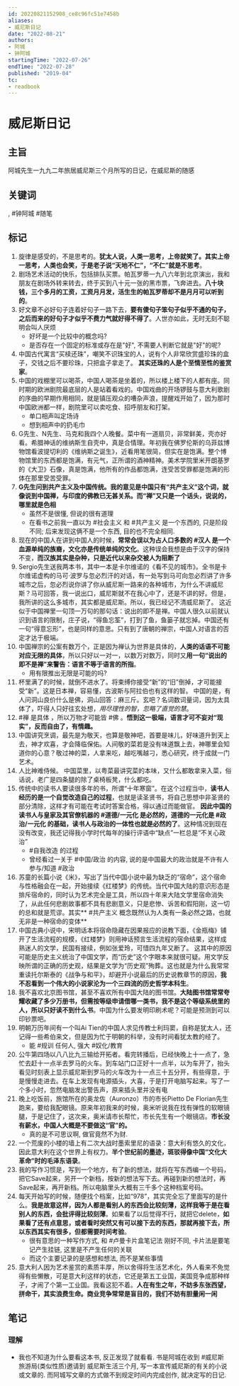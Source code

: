 ```yaml
---
id: 20220821152908_ce8c96fc51e7458b
aliases:
- 威尼斯日记
date: "2022-08-21"
authors:
- 阿城
- 钟阿城
startingTime: "2022-07-26"
endTime: "2022-07-28"
published: "2019-04"
tc:
- readbook
---
```


# 威尼斯日记

## 主旨
阿城先生一九九二年旅居威尼斯三个月所写的日记，在威尼斯的随感

## 关键词
, #钟阿城 #随笔

## 标记
1. 旋律是感受的，不是思考的。**犹太人说，人类一思考，上帝就笑了。其实上帝一思考，人类也会笑，于是老子说“天地不仁”，“不仁”就是不思考**。
2. 剧场艺术活动的快乐，包括排队买票。帕瓦罗蒂一九八六年到北京演出，我和朋友在剧场外转来转去，终于买到八十元一张的黑市票，飞奔进去。**八十块钱，三个多月的工资，工资月月发，活生生的帕瓦罗蒂却不是月月可以听到的**。
3. 好文章不必好句子连着好句子一路下去，**要有傻句子笨句子似乎不通的句子，之后而来的好句子才似乎不费力气就好得不得了**。人世亦如此，无时无刻不聪明会叫人厌烦
    * 好坏是一个比较中的概念吗?
    * 是否存在一个固定的标准或存在是"好", 不需要人判断它就是"好"的呢?
4. 中国古代寓言“买椟还珠”，嘲笑不识珠宝的人，说有个人非常欣赏盛珍珠的盒子，交钱之后不要珍珠，只把盒子拿走了。 **其实还珠的人是个至情至性的鉴赏家**。
5. 中国的戏棚里可以喝茶，中国人喝茶是坐着的，所以楼上楼下的人都有座。同时期的欧洲剧院最底层的人是站着看戏的。中国戏曲的开场锣鼓与意大利歌剧的序曲的早期作用相同，就是镇压观众的嘈杂声浪，提醒戏开始了，因为那时中国欧洲都一样，剧院里可以卖吃食、招呼朋友和打架。
    * 单口相声叫定场诗
    * 想到相声中的扔毛巾
6. G先生、N先生、马克和我四个人晚餐。菜中有一道扇贝，非常鲜美，壳亦好看。希腊神话的维纳斯生自壳中，真是合情理。年初我在佛罗伦斯的乌菲兹博物馆看波提切利的《维纳斯之诞生》，近看用笔很简，但实在是饱满。整个博物馆里的东西都是饱满，有元气，正所谓的酒神精神。美术学院里米开朗基罗的《大卫》石像，真是饱满，他所有的作品都饱满，连受苦受罪都是饱满的形体在那里受苦受罪。
7. **G先生问到共产主义及中国传统。我的意见是中国只有“共产主义”这个词，就像说到中国禅，与印度的佛教已无甚关系。而“禅”又只是一个话头，说说的，哪里就是色相**
    * 虽然不是很懂, 但说的很有道理
    * 在看书之前我一直以为 #社会主义 和 #共产主义 是一个东西的, 只是阶段不同; 后来发现这俩不是一个东西, 目的也不完全相同.
8. 现在的中国人在讲到中国人的时候，**常常会误以为占人口多数的 #汉人 是一个血源单纯的族裔，文化亦是传统单纯的文化**。这种误会我想是由于汉字的保持不变，**而汉族其实是杂种，只是近代以来杂交被人为阻断了**
9. Sergio先生送我两本书，其中一本是卡尔维诺的《看不见的城市》。全书是卡尔维诺虚构的马可·波罗与忽必烈汗的对话，有一处写到马可向忽必烈讲了许多城市之后，忽必烈说你讲了你从威尼斯一路来的各种城市，为什么不讲威尼斯？马可回答，我一说出口，威尼斯就不在我心中了，还是不讲的好。但是，我所讲的这么多城市，其实都是威尼斯。所以，我已经记不清威尼斯了。 这近似于中国禅里一句顶一万句的那句话：说出的即不是禅。中国人很久以前就认识到语言的限制，庄子说，“得鱼忘筌”，打到了鱼，鱼篓子就忘掉。中国还有一句“得意忘形”，也是同样的意思。只有到了唐朝的禅宗，中国人对语言的否定才达于极端。
10. 中国禅宗的公案有数万个，正是因为禅认为世界是具体的，**人类的话语不可能对应无限的具体**，所以只好以一对一，以数万对数万，同时又**用一句“说出的即不是禅”来警告：语言不等于语言的所指**。
    * 用有限推出无限是可能的吗?
11. 杯里满了的时候，就倒不进水了。将束缚你接受“新”的“旧”倒掉，才可能接受“新”。这是日本禅，容易懂，古波斯与阿拉伯也有这样的智。 中国的是，有人问洞山良价什么是佛，洞山回答：麻三斤。玄吧？名词数词量词，因为太具体了，吓得人只好往玄处想，*用尽理性的智，忽略了直觉的慧*。
12. #禅 是具体 ，所以万物才可能皆 #佛 。**悟到这一极端，语言才可不妄对“现实”，反而自由了，有情趣。**
13. 中国讲究烹调，最先是为敬天，也算是敬神吧，首要是味儿，好味道升到天上去，神才欢喜，才会降临保佑。人间敬的菜若是没有味道飘上去，神哪里会知道你的心意？敬过神的菜，人拿来吃，越吃嘴越刁，悉心研究，终于成就一门艺术。
14. 人比神难侍候。 中国菜里，以粤菜最讲究菜的本味，又什么都敢拿来入菜，俗话说，老广是四条腿的除了桌椅板凳，什么都吃。
15. 传统中的读书人要读很多年的书，所谓“十年寒窗”。在这个过程当中，**读书人经历的是一个自觉改造自己的过程**，也就是读圣贤书，将自己思想中非圣贤的部分清除，这样才有可能在考试时答案合格，得以通过而能做官。 **因此中国的读书人与皇家及其官僚机器的 #道德/一元化 是必然的，道德的一元化是 #政治/一元化 的基础，读书人与政治的一体性也就是必然的了**。这种情况到现在没有改变，我还记得我小学时代每年的操行评语中“缺点”一栏总是“不关心政治”
    * #自我改造 的过程
    * 曾经看过一关于 #中国/政治 的内容, 说的是中国最大的政治就是不许有人参与/知道 #政治
16. 苏童的长篇小说《米》，写出了当代中国小说中最为缺乏的“宿命”，这个宿命与性格融会在一起，开始接续《红楼梦》的传统。当代中国大陆的意识形态是排斥宿命的，同时认为艺术完全是工具，所以四十年来大陆文学里宿命消失了，从此任何悲剧故事都不具有悲剧意义，只是悲惨、诉苦和假阳刚，这一切的总和就是荒谬。其实** #共产主义 概念既然认为人类有一条必然之路，也就无非是一种宿命的变体**
17. 中国古典小说中，宋明话本将宿命隐藏在因果报应的说教下面，《金瓶梅》铺开了生活流程的规模，《红楼梦》则用神话预言生活流程的宿命结果，这样成熟迷人的文学，民国有接续，例如张爱玲，可惜四九年又断了。 这其中的原因可能是历史主义统治了中国文学，而“历史”这个字眼本来就很可疑。用文学反映所谓的正确的历史观，结果是文学为“历史观”殉葬。这也就是为什么我常常重读托尔斯泰的《战争与和平》，却避开小说最后的历史说教章节的原因，**我不忍看到一个伟大的小说家沦为一个三四流的历史哲学本科生**。
18. 我不喜欢北京图书馆，甚至不喜欢所有中国大陆的图书馆。**大陆图书馆常常夸耀收藏了多少万册书，但需按等级申请借哪一类书，我不是这个等级系统里的人，所以只好读不到什么书**。中国为什么要发明印刷术呢？可能是预测到可以印钞票吧。
19. 明朝万历年间有一个叫Ai Tien的中国人求见传教士利玛窦，自称是犹太人，还记得一些希伯来文，但是因为忙于明朝的科举，没有时间看犹太教的经了。
    * 能 #规训 任何人, 强大 #奴化/教育 
20. 公牛第四场以八八比九三输给开拓者。看完转播后，已经快晚上十一点了，急忙去赶十一点半去罗马的火车。到车站门口正好十一点半，以为车开了，抬头看见时刻表上显示威尼斯到罗马的火车改为十一点三十五分开，有些得意，于是慢慢走进去。在车上发现有电源插头，大喜，于是打开电脑写起来。写了一个多小时，忽然电脑发出警告声，原来插头里并没有电
21. 晚上吃饭前，旅馆所在的奥龙佐（Auronzo）市的市长Pietto De Florian先生跑来，要给我配眼镜。原来年初我来的时候，奥米听说我在找有弹性的软眼镜腿，于是记住了，这次来，奥米请市长帮忙，市长先生有一个眼镜店。**市长没有薪水，中国人大概是不要做这“官”的。**
    * 真的是不可思议啊, 做官竟然不为财.
22. 一个荒废的小楼的墙上有二次大战时墨索里尼的语录：意大利有悠久的文化，因此意大利在这个世界上有权力。**半个世纪前的墨迹，斑驳得像中国“文化大革命”时的毛泽东语录**。
23. 我的写作习惯是，写到一个地方，有了新的想法，就将在写东西编一个号码，把它Save起来，另开一个新档，按新的想法写下去。再碰到新的想法时，再Save起来，再开新档。所以电脑里头大概有三千多个这种档案号码。
24. 每天开始写的时候，随便找个档案，比如“978”，其实完全忘了里面写的是什么。**我是故意这样，因为人都是看别人的东西会比较刻薄，这样我等于是在看别人的东西，会批评得比较刻薄**。如果看了以后觉得不行，就把它delete，**如果看了还有点意思，或者看时突然又有可以接下去的东西，那就再接下去，所以东西其实有很多，但都需要时间考验**。
    * 很有意思的一种写作方式, 和 #卢曼卡片盒笔记法 刚好不同, 卡片法是要笔记产生挂链, 这里是不产生任何的关联
    * 而这个主要记录的是感想和想法, 而不是某些事情
25. 意大利人因为艺术鉴赏的素质丰厚，所以舍得将生活艺术化，外人看来不免觉得有些懒散，可是意大利这样的状态，它还是第五工业国，美国竞争成那种样子，才闹了个第一工业国。我看这犯不着。**人在有生之年，不妨多东张西望，拼命干，其实浪费生命。商业竞争常常是盲目的，我们不妨有胆量闲一闲**

## 笔记

### 理解
* 我也不知道为什么要看这本书, 反正发现了就看看. 书是阿城在收到 #威尼斯 旅游局(类似性质)邀请到 威尼斯生活三个月, 写一本宣传威尼斯的有关的小说或文章的. 而阿城写文章的方式做不到规定时间内完成创作, 就决定写的日记.